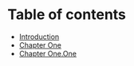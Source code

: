 # Table of contents

* [Introduction](README.md)
* [Chapter One](chapter-one.md)
* [Chapter One.One](chapter-one.one.md)

